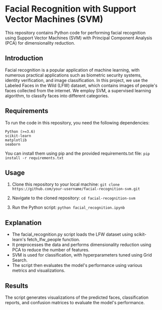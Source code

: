 # Facial Recognition with Support Vector Machines (SVM)
This repository contains Python code for performing facial recognition using Support Vector Machines (SVM) with Principal Component Analysis (PCA) for dimensionality reduction.

## Introduction
Facial recognition is a popular application of machine learning, with numerous practical applications such as biometric security systems, identity verification, and image classification. In this project, we use the Labeled Faces in the Wild (LFW) dataset, which contains images of people's faces collected from the internet. We employ SVM, a supervised learning algorithm, to classify faces into different categories.

## Requirements
To run the code in this repository, you need the following dependencies:

```
Python (>=3.6)
scikit-learn
matplotlib
seaborn
```

You can install them using pip and the provided requirements.txt file:
`pip install -r requirements.txt`

## Usage
1. Clone this repository to your local machine:
    `git clone https://github.com/your-username/facial-recognition-svm.git`

2. Navigate to the cloned repository:
    `cd facial-recognition-svm`

3. Run the Python script:
    `python facial_recognition.ipynb`


## Explanation
* The facial_recognition.py script loads the LFW dataset using scikit-learn's fetch_lfw_people function.
* It preprocesses the data and performs dimensionality reduction using PCA to reduce the number of features.
* SVM is used for classification, with hyperparameters tuned using Grid Search.
* The script then evaluates the model's performance using various metrics and visualizations.

## Results
The script generates visualizations of the predicted faces, classification reports, and confusion matrices to evaluate the model's performance.